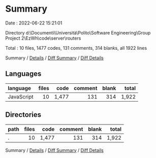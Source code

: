 # Summary

Date : 2022-06-22 15:21:01

Directory d:\\Documenti\\Università\\Polito\\Software Engineering\\Group Project 2\\EzWh\\code\\server\\routers

Total : 10 files,  1477 codes, 131 comments, 314 blanks, all 1922 lines

Summary / [Details](details.md) / [Diff Summary](diff.md) / [Diff Details](diff-details.md)

## Languages
| language | files | code | comment | blank | total |
| :--- | ---: | ---: | ---: | ---: | ---: |
| JavaScript | 10 | 1,477 | 131 | 314 | 1,922 |

## Directories
| path | files | code | comment | blank | total |
| :--- | ---: | ---: | ---: | ---: | ---: |
| . | 10 | 1,477 | 131 | 314 | 1,922 |

Summary / [Details](details.md) / [Diff Summary](diff.md) / [Diff Details](diff-details.md)